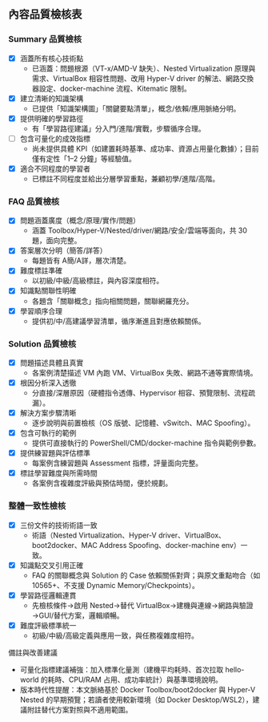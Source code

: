 ## 內容品質檢核表

### Summary 品質檢核
- [x] 涵蓋所有核心技術點
  - 已涵蓋：問題根源（VT-x/AMD-V 缺失）、Nested Virtualization 原理與需求、VirtualBox 相容性問題、改用 Hyper-V driver 的解法、網路交換器設定、docker-machine 流程、Kitematic 限制。
- [x] 建立清晰的知識架構
  - 已提供「知識架構圖」「關鍵要點清單」，概念/依賴/應用脈絡分明。
- [x] 提供明確的學習路徑
  - 有「學習路徑建議」分入門/進階/實戰，步驟循序合理。
- [ ] 包含可量化的成效指標
  - 尚未提供具體 KPI（如建置耗時基準、成功率、資源占用量化數據）；目前僅有定性「1–2 分鐘」等經驗值。
- [x] 適合不同程度的學習者
  - 已標註不同程度並給出分層學習重點，兼顧初學/進階/高階。

### FAQ 品質檢核
- [x] 問題涵蓋廣度（概念/原理/實作/問題）
  - 涵蓋 Toolbox/Hyper-V/Nested/driver/網路/安全/雲端等面向，共 30 題，面向完整。
- [x] 答案層次分明（簡答/詳答）
  - 每題皆有 A簡/A詳，層次清楚。
- [x] 難度標註準確
  - 以初級/中級/高級標註，與內容深度相符。
- [x] 知識點關聯性明確
  - 各題含「關聯概念」指向相關問題，關聯網羅充分。
- [x] 學習順序合理
  - 提供初/中/高建議學習清單，循序漸進且對應依賴關係。

### Solution 品質檢核
- [x] 問題描述具體且真實
  - 各案例清楚描述 VM 內跑 VM、VirtualBox 失敗、網路不通等實際情境。
- [x] 根因分析深入透徹
  - 分直接/深層原因（硬體指令透傳、Hypervisor 相容、預覽限制、流程疏漏）。
- [x] 解決方案步驟清晰
  - 逐步說明與前置檢核（OS 版號、記憶體、vSwitch、MAC Spoofing）。
- [x] 包含可執行的範例
  - 提供可直接執行的 PowerShell/CMD/docker-machine 指令與範例參數。
- [x] 提供練習題與評估標準
  - 每案例含練習題與 Assessment 指標，評量面向完整。
- [x] 標註學習難度與所需時間
  - 各案例含複雜度評級與預估時間，便於規劃。

### 整體一致性檢核
- [x] 三份文件的技術術語一致
  - 術語（Nested Virtualization、Hyper-V driver、VirtualBox、boot2docker、MAC Address Spoofing、docker-machine env）一致。
- [x] 知識點交叉引用正確
  - FAQ 的關聯概念與 Solution 的 Case 依賴關係對齊；與原文重點吻合（如 10565+、不支援 Dynamic Memory/Checkpoints）。
- [x] 學習路徑邏輯連貫
  - 先檢核條件→啟用 Nested→替代 VirtualBox→建機與連線→網路與驗證→GUI/替代方案，邏輯順暢。
- [x] 難度評級標準統一
  - 初級/中級/高級定義與應用一致，與任務複雜度相符。

備註與改善建議
- 可量化指標建議補強：加入標準化量測（建機平均耗時、首次拉取 hello-world 的耗時、CPU/RAM 占用、成功率統計）與基準環境說明。
- 版本時代性提醒：本文脈絡基於 Docker Toolbox/boot2docker 與 Hyper-V Nested 的早期預覽；若讀者使用較新環境（如 Docker Desktop/WSL2），建議附註替代方案對照與不適用範圍。